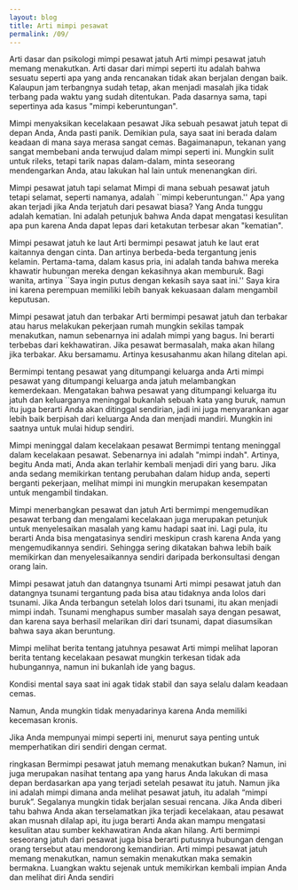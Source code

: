 ```yaml
---
layout: blog
title: Arti mimpi pesawat
permalink: /09/
---
```

Arti dasar dan psikologi mimpi pesawat jatuh
Arti mimpi pesawat jatuh memang menakutkan. Arti dasar dari mimpi seperti itu adalah bahwa sesuatu seperti apa yang anda rencanakan tidak akan berjalan dengan baik. Kalaupun jam terbangnya sudah tetap, akan menjadi masalah jika tidak terbang pada waktu yang sudah ditentukan. Pada dasarnya sama, tapi sepertinya ada kasus "mimpi keberuntungan".

Mimpi menyaksikan kecelakaan pesawat
Jika sebuah pesawat jatuh tepat di depan Anda, Anda pasti panik. Demikian pula, saya saat ini berada dalam keadaan di mana saya merasa sangat cemas. Bagaimanapun, tekanan yang sangat membebani anda terwujud dalam mimpi seperti ini. Mungkin sulit untuk rileks, tetapi tarik napas dalam-dalam, minta seseorang mendengarkan Anda, atau lakukan hal lain untuk menenangkan diri.

Mimpi pesawat jatuh tapi selamat
Mimpi di mana sebuah pesawat jatuh tetapi selamat, seperti namanya, adalah ``mimpi keberuntungan.'' Apa yang akan terjadi jika Anda terjatuh dari pesawat biasa? Yang Anda tunggu adalah kematian. Ini adalah petunjuk bahwa Anda dapat mengatasi kesulitan apa pun karena Anda dapat lepas dari ketakutan terbesar akan "kematian".

Mimpi pesawat jatuh ke laut
Arti bermimpi pesawat jatuh ke laut erat kaitannya dengan cinta. Dan artinya berbeda-beda tergantung jenis kelamin. Pertama-tama, dalam kasus pria, ini adalah tanda bahwa mereka khawatir hubungan mereka dengan kekasihnya akan memburuk. Bagi wanita, artinya ``Saya ingin putus dengan kekasih saya saat ini.'' Saya kira ini karena perempuan memiliki lebih banyak kekuasaan dalam mengambil keputusan.

Mimpi pesawat jatuh dan terbakar
Arti bermimpi pesawat jatuh dan terbakar atau harus melakukan pekerjaan rumah mungkin sekilas tampak menakutkan, namun sebenarnya ini adalah mimpi yang bagus. Ini berarti terbebas dari kekhawatiran. Jika pesawat bermasalah, maka akan hilang jika terbakar. Aku bersamamu. Artinya kesusahanmu akan hilang ditelan api.

Bermimpi tentang pesawat yang ditumpangi keluarga anda
Arti mimpi pesawat yang ditumpangi keluarga anda jatuh melambangkan kemerdekaan. Mengatakan bahwa pesawat yang ditumpangi keluarga itu jatuh dan keluarganya meninggal bukanlah sebuah kata yang buruk, namun itu juga berarti Anda akan ditinggal sendirian, jadi ini juga menyarankan agar lebih baik berpisah dari keluarga Anda dan menjadi mandiri. Mungkin ini saatnya untuk mulai hidup sendiri.

Mimpi meninggal dalam kecelakaan pesawat
Bermimpi tentang meninggal dalam kecelakaan pesawat. Sebenarnya ini adalah "mimpi indah". Artinya, begitu Anda mati, Anda akan terlahir kembali menjadi diri yang baru. Jika anda sedang memikirkan tentang perubahan dalam hidup anda, seperti berganti pekerjaan, melihat mimpi ini mungkin merupakan kesempatan untuk mengambil tindakan.

Mimpi menerbangkan pesawat dan jatuh
Arti bermimpi mengemudikan pesawat terbang dan mengalami kecelakaan juga merupakan petunjuk untuk menyelesaikan masalah yang kamu hadapi saat ini. Lagi pula, itu berarti Anda bisa mengatasinya sendiri meskipun crash karena Anda yang mengemudikannya sendiri. Sehingga sering dikatakan bahwa lebih baik memikirkan dan menyelesaikannya sendiri daripada berkonsultasi dengan orang lain.

Mimpi pesawat jatuh dan datangnya tsunami
Arti mimpi pesawat jatuh dan datangnya tsunami tergantung pada bisa atau tidaknya anda lolos dari tsunami. Jika Anda terbangun setelah lolos dari tsunami, itu akan menjadi mimpi indah. Tsunami menghapus sumber masalah saya dengan pesawat, dan karena saya berhasil melarikan diri dari tsunami, dapat diasumsikan bahwa saya akan beruntung.

Mimpi melihat berita tentang jatuhnya pesawat
Arti mimpi melihat laporan berita tentang kecelakaan pesawat mungkin terkesan tidak ada hubungannya, namun ini bukanlah ide yang bagus.

Kondisi mental saya saat ini agak tidak stabil dan saya selalu dalam keadaan cemas.

Namun, Anda mungkin tidak menyadarinya karena Anda memiliki kecemasan kronis.

Jika Anda mempunyai mimpi seperti ini, menurut saya penting untuk memperhatikan diri sendiri dengan cermat.

ringkasan
Bermimpi pesawat jatuh memang menakutkan bukan? Namun, ini juga merupakan nasihat tentang apa yang harus Anda lakukan di masa depan berdasarkan apa yang terjadi setelah pesawat itu jatuh. Namun jika ini adalah mimpi dimana anda melihat pesawat jatuh, itu adalah “mimpi buruk”. Segalanya mungkin tidak berjalan sesuai rencana. Jika Anda diberi tahu bahwa Anda akan terselamatkan jika terjadi kecelakaan, atau pesawat akan musnah dilalap api, itu juga berarti Anda akan mampu mengatasi kesulitan atau sumber kekhawatiran Anda akan hilang. Arti bermimpi seseorang jatuh dari pesawat juga bisa berarti putusnya hubungan dengan orang tersebut atau mendorong kemandirian. Arti mimpi pesawat jatuh memang menakutkan, namun semakin menakutkan maka semakin bermakna. Luangkan waktu sejenak untuk memikirkan kembali impian Anda dan melihat diri Anda sendiri
